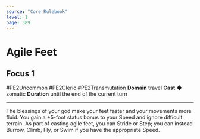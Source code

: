 ```yaml
---
source: "Core Rulebook"
level: 1
page: 389
---
```


# Agile Feet
## Focus 1
#PE2Uncommon #PE2Cleric #PE2Transmutation 
**Domain** travel
**Cast** ◆ somatic
**Duration** until the end of the current turn

-----
The blessings of your god make your feet faster and your movements more fluid. You gain a +5-foot status bonus to your Speed and ignore difficult terrain. As part of casting agile feet, you can Stride or Step; you can instead Burrow, Climb, Fly, or Swim if you have the appropriate Speed.